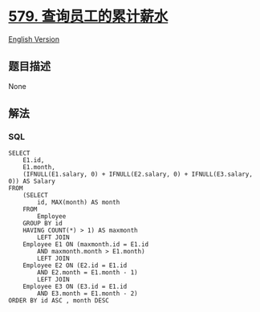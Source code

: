 # [579. 查询员工的累计薪水](https://leetcode-cn.com/problems/find-cumulative-salary-of-an-employee)

[English Version](/solution/0500-0599/0579.Find%20Cumulative%20Salary%20of%20an%20Employee/README_EN.md)

## 题目描述
<!-- 这里写题目描述 -->
None


## 解法
<!-- 这里可写通用的实现逻辑 -->


<!-- tabs:start -->

### **SQL**

```
SELECT
    E1.id,
    E1.month,
    (IFNULL(E1.salary, 0) + IFNULL(E2.salary, 0) + IFNULL(E3.salary, 0)) AS Salary
FROM
    (SELECT
        id, MAX(month) AS month
    FROM
        Employee
    GROUP BY id
    HAVING COUNT(*) > 1) AS maxmonth
        LEFT JOIN
    Employee E1 ON (maxmonth.id = E1.id
        AND maxmonth.month > E1.month)
        LEFT JOIN
    Employee E2 ON (E2.id = E1.id
        AND E2.month = E1.month - 1)
        LEFT JOIN
    Employee E3 ON (E3.id = E1.id
        AND E3.month = E1.month - 2)
ORDER BY id ASC , month DESC
```

<!-- tabs:end -->
